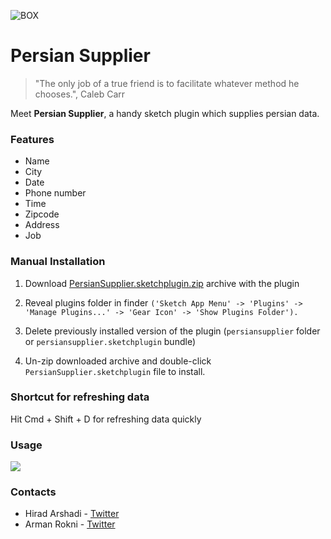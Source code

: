 ![BOX](http://s8.picofile.com/file/8352047068/Github_header.png)

# Persian Supplier

> "The only job of a true friend is to facilitate whatever method he chooses.", Caleb Carr

Meet **Persian Supplier**, a handy sketch plugin which supplies persian data.

<h3>Features</h3>
<ul>
  <li>Name</li>
  <li>City</li>
  <li>Date</li>
  <li>Phone number</li>
  <li>Time</li>
  <li>Zipcode</li>
  <li>Address</li>
  <li>Job</li>
</ul>

<h3>Manual Installation</h3>

1. Download [PersianSupplier.sketchplugin.zip](https://github.com/hiradarshadi/PersianSupplier/releases/download/v2.0/persiansupplier.sketchplugin.zip "here") archive with the plugin

2. Reveal plugins folder in finder `('Sketch App Menu' -> 'Plugins' -> 'Manage Plugins...' -> 'Gear Icon' -> 'Show Plugins Folder').`

3. Delete previously installed version of the plugin (`persiansupplier` folder or `persiansupplier.sketchplugin` bundle)

4. Un-zip downloaded archive and double-click `PersianSupplier.sketchplugin` file to install.

<h3>Shortcut for refreshing data</h3>
Hit Cmd + Shift + D for refreshing data quickly

<h3>Usage</h3>
<img src="http://s8.picofile.com/file/8340286318/usage.gif" />

<h3>Contacts</h3>
<ul>
  <li>Hirad Arshadi - <a href="https://twitter.com/hiradary">Twitter</a></li>
  <li>Arman Rokni - <a href="https://twitter.com/arwanrokni">Twitter</a></li>
</ul>
